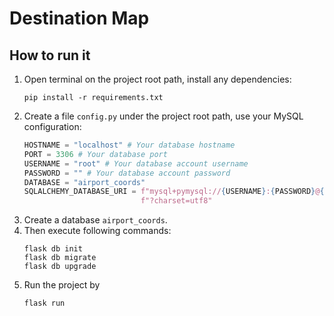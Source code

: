 # Destination Map

## How to run it
1. Open terminal on the project root path, install any dependencies:
    ```shell
    pip install -r requirements.txt
    ```
2. Create a file `config.py` under the project root path, use your MySQL configuration:
    ```python
    HOSTNAME = "localhost" # Your database hostname
    PORT = 3306 # Your database port
    USERNAME = "root" # Your database account username
    PASSWORD = "" # Your database account password
    DATABASE = "airport_coords"
    SQLALCHEMY_DATABASE_URI = f"mysql+pymysql://{USERNAME}:{PASSWORD}@{HOSTNAME}:{PORT}/{DATABASE}" \
                              f"?charset=utf8"
    ```
3. Create a database `airport_coords`.
4. Then execute following commands:
    ```shell
    flask db init
    flask db migrate
    flask db upgrade
    ```
5. Run the project by
    ```shell
    flask run
    ```